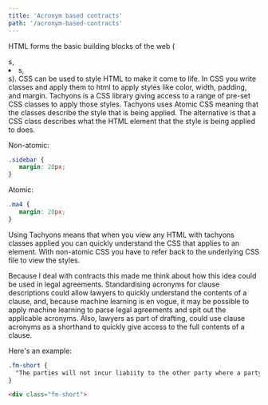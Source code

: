 ```yaml
---
title: 'Acronym based contracts'
path: '/acronym-based-contracts'
---
```


HTML forms the basic building blocks of the web (<div>s, <li>s, <form>s). CSS can be used to style HTML to make it come to life. In CSS you write classes and apply them to html to apply styles like color, width, padding, and margin. 
Tachyons is a CSS library giving access to a range of pre-set CSS classes to apply those styles. Tachyons uses Atomic CSS meaning
that the classes describe the style that is being applied. The alternative is that a CSS class describes what the HTML element that the style is being applied to does.

Non-atomic:

```css
.sidebar {
   margin: 20px;
}


```
Atomic: 

```css
.ma4 {
   margin: 20px;
}
```

Using Tachyons means that when you view any HTML with tachyons classes applied you can quickly understand the CSS that applies to an element. With non-atomic CSS you have to refer back to the 
underlying CSS file to view the styles.

Because I deal with contracts this made me think about how this idea could be used in legal agreements. Standardising acronyms for clause descriptions could allow lawyers 
to quickly understand the contents of a clause, and, because machine learning is en vogue, it may be possible to apply machine learning to parse legal agreements and spit out the applicable acronyms. 
Also, lawyers as part of drafting, could use clause acronyms as a shorthand to quickly give access to the full contents of a clause.

Here's an example:

```css
.fm-short {
  "The parties will not incur liabiity to the other party where a party is unable to perform its obligations as a result of an event of force majeure".
}
```

```html
<div class="fm-short">
```

